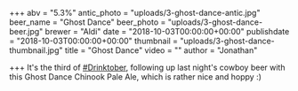 +++
abv = "5.3%"
antic_photo = "uploads/3-ghost-dance-antic.jpg"
beer_name = "Ghost Dance"
beer_photo = "uploads/3-ghost-dance-beer.jpg"
brewer = "Aldi"
date = "2018-10-03T00:00:00+00:00"
publishdate = "2018-10-03T00:00:00+00:00"
thumbnail = "uploads/3-ghost-dance-thumbnail.jpg"
title = "Ghost Dance"
video = ""
author = "Jonathan"

+++
It's the third of [#Drinktober](https://www.facebook.com/hashtag/drinktober?source=feed_text&epa=HASHTAG), following up last night's cowboy beer with this Ghost Dance Chinook Pale Ale, which is rather nice and hoppy :)